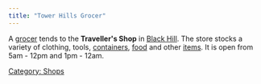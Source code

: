 ```yaml
---
title: "Tower Hills Grocer"
---
```


A [grocer](grocer "wikilink") tends to the **Traveller's Shop** in
[Black Hill](Black_Hill "wikilink"). The store stocks a variety of
clothing, tools, [containers](container "wikilink"),
[food](food "wikilink") and other [items](item "wikilink"). It is open
from 5am - 12pm and 1pm - 12am.

[Category: Shops](Category:_Shops "wikilink")